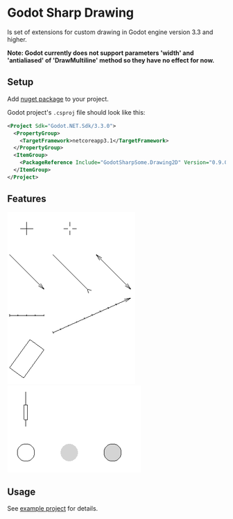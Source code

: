 # Godot Sharp Drawing
Is set of extensions for custom drawing in Godot engine version 3.3 and higher.  

**Note: Godot currently does not support parameters 'width' and 'antialiased' of 'DrawMultiline' method so they have no effect for now.**

## Setup
Add [nuget package](https://www.nuget.org/packages/GodotSharpSome.Drawing2D)
to your project.

Godot project's `.csproj` file should look like this:

```xml
<Project Sdk="Godot.NET.Sdk/3.3.0">
  <PropertyGroup>
    <TargetFramework>netcoreapp3.1</TargetFramework>
  </PropertyGroup>
  <ItemGroup>
    <PackageReference Include="GodotSharpSome.Drawing2D" Version="0.9.0" />
  </ItemGroup>
</Project>
```

## Features  
![features 1](./doc/images/features2D_1.png "Features")  
![features 2](./doc/images/features2D_2.png "Features")  

## Usage
See [example project](./src/usage/) for details.